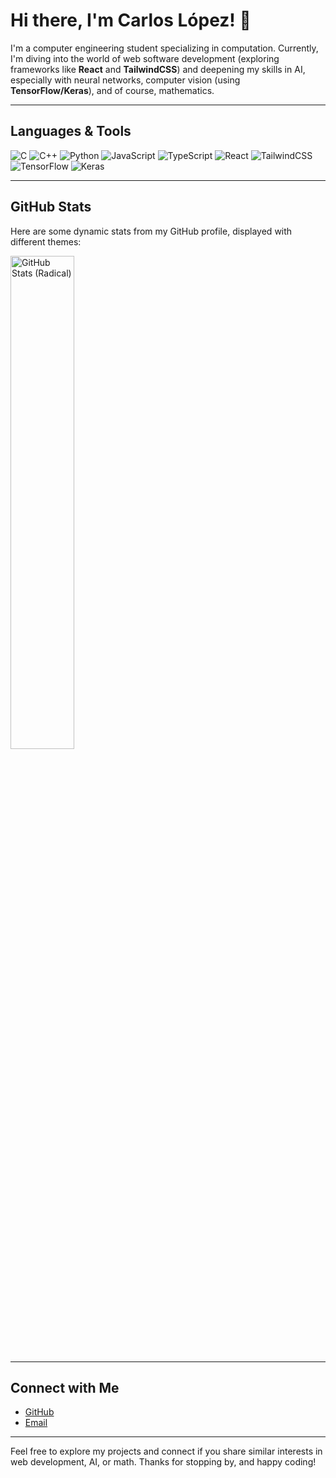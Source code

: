 # Hi there, I'm Carlos López! 👋

I'm a computer engineering student specializing in computation. Currently, I'm diving into the world of web software development (exploring frameworks like **React** and **TailwindCSS**) and deepening my skills in AI, especially with neural networks, computer vision (using **TensorFlow/Keras**), and of course, mathematics.

---

## Languages & Tools

<!-- Badges (using markdown badges from repositories like [Markdown Badges](https://github.com/Ileriayo/markdown-badges/blob/master/README.md)) -->
![C](https://img.shields.io/badge/C-%2300599C?style=for-the-badge&logo=c&logoColor=white)
![C++](https://img.shields.io/badge/C++-%2300599C?style=for-the-badge&logo=c%2B%2B&logoColor=white)
![Python](https://img.shields.io/badge/Python-3776AB?style=for-the-badge&logo=python&logoColor=white)
![JavaScript](https://img.shields.io/badge/JavaScript-F7DF1E?style=for-the-badge&logo=javascript&logoColor=black)
![TypeScript](https://img.shields.io/badge/TypeScript-007ACC?style=for-the-badge&logo=typescript&logoColor=white)
![React](https://img.shields.io/badge/React-20232A?style=for-the-badge&logo=react&logoColor=61DAFB)
![TailwindCSS](https://img.shields.io/badge/TailwindCSS-06B6D4?style=for-the-badge&logo=tailwind-css&logoColor=white)
![TensorFlow](https://img.shields.io/badge/TensorFlow-FF6F00?style=for-the-badge&logo=tensorflow&logoColor=white)
![Keras](https://img.shields.io/badge/Keras-D00000?style=for-the-badge&logo=keras&logoColor=white)

---

## GitHub Stats

Here are some dynamic stats from my GitHub profile, displayed with different themes:

<div align="left">
  <!-- Overall GitHub Stats with Radical and Dark themes -->
  <img src="https://github-readme-stats.vercel.app/api?username=carloslopezbu&show_icons=true&theme=onedark" alt="GitHub Stats (Radical)" width="45%"/>
</div>

---

## Connect with Me

- [GitHub](https://github.com/carloslopezbu)
- [Email](mailto:carloslopezbackup18@gmail.com) <!-- Replace with your contact email -->

---

Feel free to explore my projects and connect if you share similar interests in web development, AI, or math. Thanks for stopping by, and happy coding!

